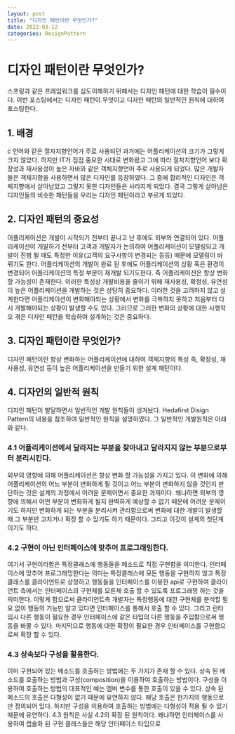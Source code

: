 ```yaml
---
layout: post
title: "디자인 패턴이란 무엇인가?"
date: 2022-03-12
categories: DesignPattern
---
```


# 디자인 패턴이란 무엇인가?

스프링과 같은 프레임워크를 심도이해하기 위해서는 디자인 패턴에 대한 학습이 필수이다. 이번 포스팅에서는 디자인 패턴이 무엇이고 디자인 패턴의 일반적인 원칙에 대하여 포스팅한다. 

## 1. 배경

c 언어와 같은 절자지향언어가 주로 사용되던 과거에는 어플리케이션의 크기가 그렇게 크지 않았다. 하지만 IT가 점점 중요한 시대로 변화왔고 그에 따라 절차지향언어 보다 확장성과 재사용성이 높은 자바와 같은 객체지향언어 주로 사용되게 되었다. 많은 개발자들은 객체지향을 사용하면서 많은 디자인를 등장하였다. 그 중에 합리적인 디자인은 객체지향에서 살아남았고 그렇지 못한 디자인들은 사라지게 되었다. 결국 그렇게 살아남은 디자인들의 비슷한 패턴들을 우리는 디자인 패턴이라고 부르게 되었다. 

## 2. 디자인 패턴의 중요성

어플리케이션은 개발이 시작되기 전부터 끝나고 난 후에도 외부와 연결되어 있다. 어플리케이션이 개발하기 전부터 고객과 개발자가 논의하여 어플리케이션이 모델링되고 개발이 진행 될 때도 특정한 이유(고객의 요구사항이 변경되는 등등) 때문에 모델링이 바뀌기도 한다. 어플리케이션의 개발이 완료 된 후에도 어플리케이션의 상황 혹은 환경이 변경되어 어플리케이션의 특정 부분이 재개발 되기도한다. 즉 어플리케이션은 항상 변화할 가능성이 존재한다. 이러한 특성상 개발비용을 줄이기 위해 재사용성, 확정성, 유연성이 높은 어플리케이션을 개발하는 것은 상당히 중요하다. 이러한 것을 고려하지 않고 설계한다면 어플리케이션이 변화해야되는 상황에서 변화를 극복하지 못하고 처음부터 다시 개발해야되는 상황이 발생할 수도 있다. 그러므로 그러한 변화의 상황에 대한 시행착오 겪은 디자인 패턴을 학습하여 설계하는 것은 중요하다. 

## 3. 디자인 패턴이란 무엇인가?

디자인 패턴이란 항상 변화하는 어플리케이션에 대하여 객체지향의 특성 즉, 확장성, 재사용성, 유연성 등이 높은 어플리케이션을 만들기 위한 설계 패턴이다. 

## 4. 디자인의 일반적 원칙

디자인 패턴이 발달하면서 일반적인 개발 원칙들이 생겨놨다. Hedafirst Disign Pattern의 내용을 참조하여 일반적인 원칙을 설명하였다. 그 일반적인 개발원칙은 아래와 같다.

### 4.1 어플리케이션에서 달라지는 부분을 찾아내고 달라지지 않는 부분으로부터 분리시킨다.

외부의 영향에 의해 어플리케이션은 항상 변화 할 가능성을 가지고 있다. 이 변화에 의해 어플리케이션의 어느 부분이 변화하게 될 것이고 어느 부분이 변화하지 않을 것인지 판단하는 것은 설계의 과정에서 어려운 문제이면서 중요한 과제이다. 왜냐하면 외부의 영향에 의해서 어떤 부분이 변화하게 될지 완벽하게 예상할 수 없기 때문에 어려운 문제이기도 하지만 변화하게 되는 부분을 분리시켜 관리함으로써 변화에 대한 개발이 발생할 때 그 부분만 고치거나 확장 할 수 있기도 하기 때문이다. 그리고 이것이 설계의 첫단계이기도 하다.

### 4.2 구현이 아닌 인터페이스에 맞추어 프로그래밍한다.

여기서 구현이라함은 특정클래스에 행동들을 메소드로 직접 구현함을 의미한다. 인터페이스에 맞추어 프로그래밍한다는 의미는 특정클래스에 모든 행동을 구현하지 않고 특정클래스를 클라이언트로 상정하고 행동들을 인터페이스를 이용한 api로 구현하여 클라이언트 측에서는 인터페이스의 구현체를 모른체 호출 할 수 있도록 프로그래밍 하는 것을 의미한다. 이렇게 함으로써 클라이언트측 개발자는 특정행동에 대한 구현체를 분석할 필요 없이 행동의 기능만 알고 있다면 인터페이스를 통해서 호출 할 수 있다. 그리고 런타임시 다른 행동이 필요한 경우 인터페이스에 같은 타입의 다른 행동을 주입함으로써 행동을 바꿀 수 있다. 마지막으로 행동에 대한 확장이 필요한 경우 인터페이스를 구현함으로써 확장 할 수 있다.

### 4.3 상속보다 구성을 활용한다.

이미 구현되어 있는 메소드를 호출하는 방법에는 두 가지가 존재 할 수 있다. 상속 된 메소드를 호출하는 방법과 구성(composition)을 이용하여 호출하는 방법이다. 구성을 이용하여 호출하는 방법의 대표적인 예는 멤버 변수를 통한 호출이 있을 수 있다. 상속 된 메소드의 호출은 다형성이 없기 때문에 유연하지 않다. 해당 호출은 한가지의 행동으로만 정의되어 있다. 하지만 구성을 이용하여 호출하는 방법에는 다형성이 적용 될 수 있기 때문에 유연하다. 4.3 원칙은 사실 4.2의 확장 된 원칙이다. 왜냐하면 인터페이스를 사용하여 캡슐화 된 구현 클래스들은 해당 인터페이스 타입으로  